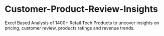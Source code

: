 # Customer-Product-Review-Insights
Excel Based Analysis of 1400+ Retail Tech Products to uncover insights on pricing, customer review, products ratings and revenue trends.
